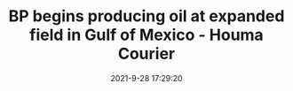 ---
"title": "BP begins producing oil at expanded field in Gulf of Mexico - Houma Courier"
"date": "2021-9-28 17:29:20"
"feed_name": "GOOGLENEWSDRILLING"
"feed_website": "https://news.google.com/search?q=drilling%2Bincident&hl=en-US&gl=US&ceid=US:en"
"feed_rss": "https://news.google.com/rss/search?q=drilling%2Bincident&hl=en-US&gl=US&ceid=US:en"
"link": "https://www.houmatoday.com/story/business/2021/09/28/bp-begins-producing-oil-expanded-field-gulf-mexico/5898611001/"
"source": "{'href': 'https://www.houmatoday.com', 'title': 'Houma Courier'}"
"file": "_posts/2021-1-1-80db1f7379d04e7ad20fbcd21a628b6ddc4f33e5.md"
"accident": "0"
"drilling": "0"
"dead": "0"
"injured": "0"
"arrested": "0"
"where": "unknown site"
"causes": "unknown"
"place": "unknown place"
---